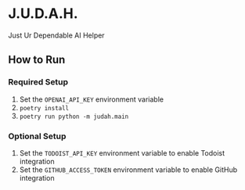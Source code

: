 # J.U.D.A.H.

Just Ur Dependable AI Helper

## How to Run

### Required Setup

1. Set the `OPENAI_API_KEY` environment variable
2. `poetry install`
3. `poetry run python -m judah.main`

### Optional Setup

1. Set the `TODOIST_API_KEY` environment variable to enable Todoist integration
2. Set the `GITHUB_ACCESS_TOKEN` environment variable to enable GitHub integration
